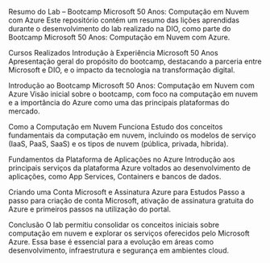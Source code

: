 Resumo do Lab – Bootcamp Microsoft 50 Anos: Computação em Nuvem com Azure
Este repositório contém um resumo das lições aprendidas durante o desenvolvimento do lab realizado na DIO, como parte do Bootcamp Microsoft 50 Anos: Computação em Nuvem com Azure.

Cursos Realizados
Introdução à Experiência Microsoft 50 Anos
Apresentação geral do propósito do bootcamp, destacando a parceria entre Microsoft e DIO, e o impacto da tecnologia na transformação digital.

Introdução ao Bootcamp Microsoft 50 Anos: Computação em Nuvem com Azure
Visão inicial sobre o bootcamp, com foco na computação em nuvem e a importância do Azure como uma das principais plataformas do mercado.

Como a Computação em Nuvem Funciona
Estudo dos conceitos fundamentais da computação em nuvem, incluindo os modelos de serviço (IaaS, PaaS, SaaS) e os tipos de nuvem (pública, privada, híbrida).

Fundamentos da Plataforma de Aplicações no Azure
Introdução aos principais serviços da plataforma Azure voltados ao desenvolvimento de aplicações, como App Services, Containers e bancos de dados.

Criando uma Conta Microsoft e Assinatura Azure para Estudos
Passo a passo para criação de conta Microsoft, ativação de assinatura gratuita do Azure e primeiros passos na utilização do portal.

Conclusão
O lab permitiu consolidar os conceitos iniciais sobre computação em nuvem e explorar os serviços oferecidos pelo Microsoft Azure. Essa base é essencial para a evolução em áreas como desenvolvimento, infraestrutura e segurança em ambientes cloud.
